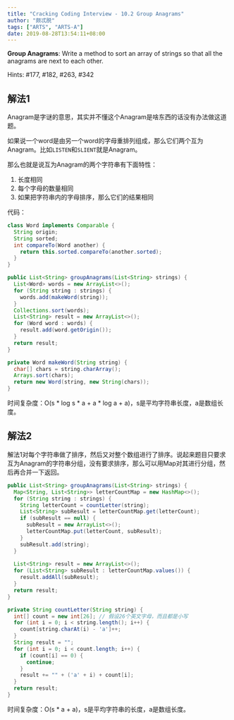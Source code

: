 ```yaml
---
title: "Cracking Coding Interview - 10.2 Group Anagrams"
author: "颇忒脱"
tags: ["ARTS", "ARTS-A"]
date: 2019-08-28T13:54:11+08:00
---
```


<!--more-->

**Group Anagrams**: Write a method to sort an array of strings so that all the anagrams are next to each other.

Hints: #177, #182, #263, #342

## 解法1

Anagram是字谜的意思，其实并不懂这个Anagram是啥东西的话没有办法做这道题。

如果说一个word是由另一个word的字母重排列组成，那么它们两个互为Anagram。比如`LISTEN`和`SLIENT`就是Anagram。

那么也就是说互为Anagram的两个字符串有下面特性：

1. 长度相同
2. 每个字母的数量相同
3. 如果把字符串内的字母排序，那么它们的结果相同

代码：

```java
class Word implements Comparable {
  String origin;
  String sorted;
  int compareTo(Word another) {
    return this.sorted.compareTo(another.sorted);
  }
}

public List<String> groupAnagrams(List<String> strings) {
  List<Word> words = new ArrayList<>();
  for (String string : strings) {
    words.add(makeWord(string));
  }
  Collections.sort(words);
  List<String> result = new ArrayList<>();
  for (Word word : words) {
    result.add(word.getOrigin());
  }
  return result;
}

private Word makeWord(String string) {
  char[] chars = string.charArray();
  Arrays.sort(chars);
  return new Word(string, new String(chars));
}
```

时间复杂度：O(s * log s * a + a * log a + a)，s是平均字符串长度，a是数组长度。

## 解法2

解法1对每个字符串做了排序，然后又对整个数组进行了排序。说起来题目只要求互为Anagram的字符串分组，没有要求排序，那么可以用Map对其进行分组，然后再合并一下返回。

```java
public List<String> groupAnagrams(List<String> strings) {
  Map<String, List<String>> letterCountMap = new HashMap<>();
  for (String string : strings) {
    String letterCount = countLetter(string);
    List<String> subResult = letterCountMap.get(letterCount);
    if (subResult == null) {
      subResult = new ArrayList<>();
      letterCountMap.put(letterCount, subResult);
    }
    subResult.add(string);
  }
  
  List<String> result = new ArrayList<>();
  for (List<String> subResult : letterCountMap.values()) {
    result.addAll(subResult);
  }
  return result;
}

private String countLetter(String string) {
  int[] count = new int[26]; // 假设26个英文字母，而且都是小写
  for (int i = 0; i < string.length(); i++) {
    count[string.charAt(i) - 'a']++;
  }
  String result = "";
  for (int i = 0; i < count.length; i++) {
    if (count[i] == 0) {
      continue;
    }
    result += "" + ('a' + i) + count[i];
  }
  return result;
}
```

时间复杂度：O(s * a + a)，s是平均字符串的长度，a是数组长度。

